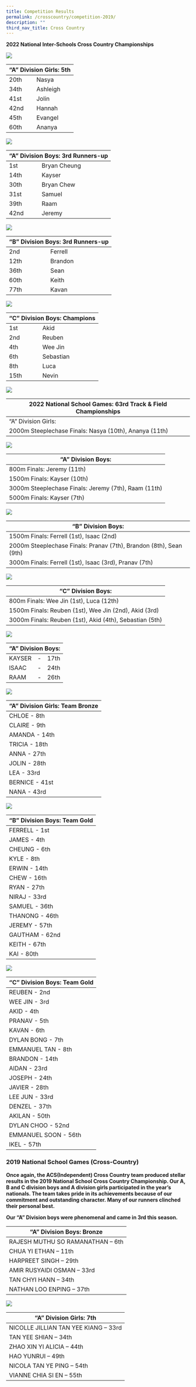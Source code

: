 ```yaml
---
title: Competition Results
permalink: /crosscountry/competition-2019/
description: ""
third_nav_title: Cross Country
---
```

**2022 National Inter-Schools Cross Country Championships**

![](/images/MicrosoftTeams-image-44.jpg)

<table>
<thead>
  <tr>
    <th colspan="2">“A” Division Girls: 5th</th>
  </tr>
</thead>
<tbody>
  <tr>
    <td>20th</td>
    <td>Nasya</td>
  </tr>
  <tr>
    <td>34th</td>
    <td>Ashleigh</td>
  </tr>
  <tr>
    <td>41st</td>
    <td>Jolin</td>
  </tr>
  <tr>
    <td>42nd</td>
    <td>Hannah</td>
  </tr>
  <tr>
    <td>45th</td>
    <td>Evangel</td>
  </tr>
  <tr>
    <td>60th</td>
    <td>Ananya</td>
  </tr>
</tbody>
</table>

![](/images/20220518-850_4670-scaled.jpg)

<table>
<thead>
  <tr>
    <th colspan="2">“A” Division Boys: 3rd Runners-up</th>
  </tr>
</thead>
<tbody>
  <tr>
    <td>1st</td>
    <td>Bryan Cheung</td>
  </tr>
  <tr>
    <td>14th</td>
    <td>Kayser</td>
  </tr>
  <tr>
    <td>30th</td>
    <td>Bryan Chew</td>
  </tr>
  <tr>
    <td>31st</td>
    <td>Samuel</td>
  </tr>
  <tr>
    <td>39th</td>
    <td>Raam</td>
  </tr>
  <tr>
    <td>42nd</td>
    <td>Jeremy</td>
  </tr>
</tbody>
</table>

![](/images/20220518-850_4469-scaled.jpg)

<table>
<thead>
  <tr>
    <th colspan="2">“B” Division Boys: 3rd Runners-up</th>
  </tr>
</thead>
<tbody>
  <tr>
    <td>2nd</td>
    <td>Ferrell</td>
  </tr>
  <tr>
    <td>12th</td>
    <td>Brandon</td>
  </tr>
  <tr>
    <td>36th</td>
    <td>Sean</td>
  </tr>
  <tr>
    <td>60th</td>
    <td>Keith</td>
  </tr>
  <tr>
    <td>77th</td>
    <td>Kavan</td>
  </tr>
</tbody>
</table>

![](/images/20220518-850_4711-2-1-scaled.jpg)

<table>
<thead>
  <tr>
    <th colspan="2">“C” Division Boys: Champions</th>
  </tr>
</thead>
<tbody>
  <tr>
    <td>1st</td>
    <td>Akid</td>
  </tr>
  <tr>
    <td>2nd</td>
    <td>Reuben</td>
  </tr>
  <tr>
    <td>4th</td>
    <td>Wee Jin</td>
  </tr>
  <tr>
    <td>6th</td>
    <td>Sebastian</td>
  </tr>
  <tr>
    <td>8th</td>
    <td>Luca</td>
  </tr>
  <tr>
    <td>15th</td>
    <td>Nevin</td>
  </tr>
</tbody>
</table>

![](/images/20220518-850_4641-2-scaled.jpg)

<table>
<thead>
  <tr>
    <th>2022 National School Games: 63rd Track &amp; Field Championships</th>
  </tr>
</thead>
<tbody>
  <tr>
    <td>“A” Division Girls:</td>
  </tr>
  <tr>
    <td>2000m Steeplechase Finals: Nasya (10th), Ananya (11th)</td>
  </tr>
</tbody>
</table>

![](/images/5L2A5405-scaled.jpg)

<table>
<thead>
  <tr>
    <th>“A” Division Boys:</th>
  </tr>
</thead>
<tbody>
  <tr>
    <td>800m Finals: Jeremy (11th)</td>
  </tr>
  <tr>
    <td>1500m Finals: Kayser (10th)</td>
  </tr>
  <tr>
    <td>3000m Steeplechase Finals: Jeremy (7th), Raam (11th)</td>
  </tr>
  <tr>
    <td>5000m Finals: Kayser (7th)</td>
  </tr>
</tbody>
</table>

![](/images/WhatsApp-Image.jpg)

<table>
<thead>
  <tr>
    <th>“B” Division Boys:</th>
  </tr>
</thead>
<tbody>
  <tr>
    <td>1500m Finals: Ferrell (1st), Isaac (2nd)</td>
  </tr>
  <tr>
    <td>2000m Steeplechase Finals: Pranav (7th), Brandon (8th), Sean (9th)</td>
  </tr>
  <tr>
    <td>3000m Finals: Ferrell (1st), Isaac (3rd), Pranav (7th)</td>
  </tr>
</tbody>
</table>

![](/images/5L2A7290-scaled.jpg)

<table>
<thead>
  <tr>
    <th>“C” Division Boys:</th>
  </tr>
</thead>
<tbody>
  <tr>
    <td>800m Finals: Wee Jin (1st), Luca (12th)</td>
  </tr>
  <tr>
    <td>1500m Finals: Reuben (1st), Wee Jin (2nd), Akid (3rd)</td>
  </tr>
  <tr>
    <td>3000m Finals: Reuben (1st), Akid (4th), Sebastian (5th)</td>
  </tr>
</tbody>
</table>

![](/images/virtual-inter-school-challenge-2021.jpg)

<table>
<thead>
  <tr>
    <th colspan="3">“A” Division Boys:</th>
  </tr>
</thead>
<tbody>
  <tr>
    <td>KAYSER</td>
    <td>-</td>
    <td>17th</td>
  </tr>
  <tr>
    <td>ISAAC</td>
    <td>-</td>
    <td>24th</td>
  </tr>
  <tr>
    <td>RAAM</td>
    <td>-</td>
    <td>26th</td>
  </tr>
</tbody>
</table>

![](/images/MicrosoftTeams-image-91.jpg)

<table>
<thead>
  <tr>
    <th>“A” Division Girls: Team Bronze</th>
  </tr>
</thead>
<tbody>
  <tr>
    <td>CHLOE - 8th</td>
  </tr>
  <tr>
    <td>CLAIRE - 9th</td>
  </tr>
  <tr>
    <td>AMANDA - 14th</td>
  </tr>
  <tr>
    <td>TRICIA - 18th</td>
  </tr>
  <tr>
    <td>ANNA - 27th</td>
  </tr>
  <tr>
    <td>JOLIN - 28th</td>
  </tr>
  <tr>
    <td>LEA - 33rd</td>
  </tr>
  <tr>
    <td>BERNICE - 41st</td>
  </tr>
  <tr>
    <td>NANA - 43rd</td>
  </tr>
</tbody>
</table>

![](/images/MicrosoftTeams-image-22-1.jpg)

<table>
<thead>
  <tr>
    <th>“B” Division Boys: Team Gold</th>
  </tr>
</thead>
<tbody>
  <tr>
    <td>FERRELL - 1st</td>
  </tr>
  <tr>
    <td>JAMES - 4th</td>
  </tr>
  <tr>
    <td>CHEUNG - 6th</td>
  </tr>
  <tr>
    <td>KYLE - 8th</td>
  </tr>
  <tr>
    <td>ERWIN - 14th</td>
  </tr>
  <tr>
    <td>CHEW - 16th</td>
  </tr>
  <tr>
    <td>RYAN - 27th</td>
  </tr>
  <tr>
    <td>NIRAJ - 33rd</td>
  </tr>
  <tr>
    <td>SAMUEL - 36th</td>
  </tr>
  <tr>
    <td>THANONG - 46th</td>
  </tr>
  <tr>
    <td>JEREMY - 57th</td>
  </tr>
  <tr>
    <td>GAUTHAM - 62nd</td>
  </tr>
  <tr>
    <td>KEITH - 67th</td>
  </tr>
  <tr>
    <td>KAI - 80th</td>
  </tr>
</tbody>
</table>

![](/images/MicrosoftTeams-image-20.jpg)

<table>
<thead>
  <tr>
    <th>“C” Division Boys: Team Gold</th>
  </tr>
</thead>
<tbody>
  <tr>
    <td>REUBEN - 2nd</td>
  </tr>
  <tr>
    <td>WEE JIN - 3rd</td>
  </tr>
  <tr>
    <td>AKID - 4th</td>
  </tr>
  <tr>
    <td>PRANAV - 5th</td>
  </tr>
  <tr>
    <td>KAVAN - 6th</td>
  </tr>
  <tr>
    <td>DYLAN BONG - 7th</td>
  </tr>
  <tr>
    <td>EMMANUEL TAN - 8th</td>
  </tr>
  <tr>
    <td>BRANDON - 14th</td>
  </tr>
  <tr>
    <td>AIDAN - 23rd</td>
  </tr>
  <tr>
    <td>JOSEPH - 24th</td>
  </tr>
  <tr>
    <td>JAVIER - 28th</td>
  </tr>
  <tr>
    <td>LEE JUN - 33rd</td>
  </tr>
  <tr>
    <td>DENZEL - 37th</td>
  </tr>
  <tr>
    <td>AKILAN - 50th</td>
  </tr>
  <tr>
    <td>DYLAN CHOO - 52nd</td>
  </tr>
  <tr>
    <td>EMMANUEL SOON - 56th</td>
  </tr>
  <tr>
    <td>IKEL - 57th</td>
  </tr>
</tbody>
</table>

### 2019 National School Games (Cross-Country)

**Once again, the ACS(Independent) Cross Country team produced stellar results in the 2019 National School Cross Country Championship. Our A, B and C division boys and A division girls participated in the year’s nationals. The team takes pride in its achievements because of our commitment and outstanding character. Many of our runners clinched their personal best.**

**Our “A” Division boys were phenomenal and came in 3rd this season.**

<table>
<thead>
  <tr>
    <th>“A” Division Boys: Bronze</th>
  </tr>
</thead>
<tbody>
  <tr>
    <td>RAJESH MUTHU SO RAMANATHAN – 6th</td>
  </tr>
  <tr>
    <td>CHUA YI ETHAN – 11th</td>
  </tr>
  <tr>
    <td>HARPREET SINGH – 29th</td>
  </tr>
  <tr>
    <td>AMIR RUSYAIDI OSMAN – 33rd</td>
  </tr>
  <tr>
    <td>TAN CHYI HANN – 34th</td>
  </tr>
  <tr>
    <td>NATHAN LOO ENPING – 37th</td>
  </tr>
</tbody>
</table>

![](/images/ACSI-CC1-4-1-1024x768.jpg)

<table>
<thead>
  <tr>
    <th>“A” Division Girls: 7th</th>
  </tr>
</thead>
<tbody>
  <tr>
    <td>NICOLLE JILLIAN TAN YEE KIANG – 33rd</td>
  </tr>
  <tr>
    <td>TAN YEE SHIAN – 34th</td>
  </tr>
  <tr>
    <td>ZHAO XIN YI ALICIA – 44th</td>
  </tr>
  <tr>
    <td>HAO YUNRUI – 49th</td>
  </tr>
  <tr>
    <td>NICOLA TAN YE PING – 54th</td>
  </tr>
  <tr>
    <td>VIANNE CHIA SI EN – 55th</td>
  </tr>
</tbody>
</table>

